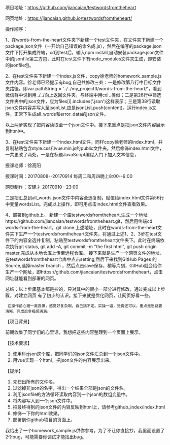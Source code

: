 
项目地址：https://github.com/jiancaian/testwordsfromtheheart

网页地址：https://jiancaian.github.io/testwordsfromtheheart/

操作顺序：

1、在words-from-the-heart文件夹下新建一个test文件夹，在文件夹下新建一个package.json文件（一开始自己错误的命名成.js），然后在编写的package.json文件下打开集成终端，cd到test后，输入npm install,自动安装package.json文件中的jsonfile第三方包，此时在test文件下有node_modules文件夹生成，即安装的jsonfile包。

2、在test文件夹下新建一个index.js文件，copy徐老师的homework_sample.js文件内容。徐老师已经提示有bug,自己共修改三处：一是修改第八行中目标文件夹路径，即var pathString = '../../my_project3/words-from-the-heart/'，看到微信群中说到用../../向上返回文件夹，与终端中用cd ..类似；二是第26行中筛选文件夹中的json文件，应为files[i].includes('.json')这样表示；三是第38行读取json文件内容并写入至jsonList,应是jsonList.push(content)。运行index.js文件，正常下生成all_words和error_data的json文件。

以上两步实现了把内容读取至一个json文件中。接下来重点是把json文件内容展示到html中。

3、在test文件夹下新建一个index.html文件，同样copy徐老师的index.html，并复制粘贴包含style.css和vue.min.js的public文件夹。然后修饰index.html文件，一共更改了两处，一是在标题JavaScript编程入门下加入文本信息，<p>授课老师：徐高阳</p>
<p>授课时间：20170808--20170914 每周二和周四晚上8:00--9:00</p>
<p>网页制作：安建才 20170910--23:00</p>
二是把汇总到all_words.json文件中内容全选复制，赋值给index.html文件第56行中变量wordsList。完成以上操作，即可用点击index.html文件查看效果。

4、部署到github上。
新建一个库testwordsfromtheheart,生成一个地址https://github.com/jiancaian/testwordsfromtheheart.git，然后用终端cd words-from-the-heart，git clone 上述地址，此时在words-from-the-heart文件夹下生产一个testwordsfromtheheart文件夹，将通过上述1、2、3步在test文件下的内容全选并复制，粘贴至testwordsfromtheheart文件夹下。此时在终端依次执行git status, git add -A,
git commit -m "the first html", git push origin master,完成从本地仓库上传至远程仓库。
接下来就是生产一个网页文件的地址，在testwordsfromtheheart仓库中点击setting,然后下来找到GitHub Pages 的 Source,选择master branch ，然后点击save保存，稍等片刻，GitHub就会给你生产一个网址，即https://github.com/jiancaian/testwordsfromtheheart，点击网址就能看到部署的网页。

总结：以上步骤基本都是抄的，只对其中的很小一部分进行修改，通过完成以上步骤，对建立网页       有了初步的认识。接下来就是优化网页，让网页好看一些。
   
     在操作前心理一直畏惧，感觉好复杂啊，自己搞不定。实操一遍，觉得还可以，重点是思路要清晰，完成后幸福感满满。


【项目背景】

前期收集了同学们的心里话，我想把这些内容整理到一个页面上展示。

【技术要求】
1. 使用filejson这个库，把同学们的json文件汇总到一个json文件中。
2. 用vue实现一个html，把json文件的内容展示出来。

【提示】
1. 先扫出所有的文件名。
2. 过滤掉非json的名字，得出一个结果全部是json的文件名。
3. 利用jsonfile的方法循环读取内容到一个json的数组变量中。
4. 将内容写入到一个json文件中。
5. 把最终得到的json文件的内容反映到html上，请参考github_index/index.html
6. 修饰一下你的html效果。
7. 部署到你github项目的页面上。

我给出了一个homework_sample.js供你参考。为了不让你直接抄，我里面设置了2个bug，可能需要你调试才能找出bug。

